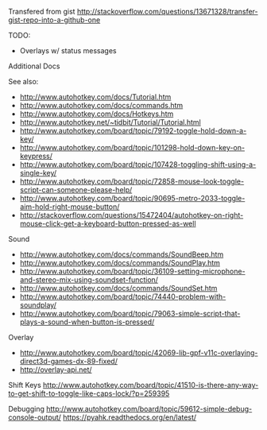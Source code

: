 Transfered from gist
http://stackoverflow.com/questions/13671328/transfer-gist-repo-into-a-github-one

TODO:
* Overlays w/ status messages

Additional Docs

See also:
* http://www.autohotkey.com/docs/Tutorial.htm
* http://www.autohotkey.com/docs/commands.htm
* http://www.autohotkey.com/docs/Hotkeys.htm
* http://www.autohotkey.net/~tidbit/Tutorial/Tutorial.html
* http://www.autohotkey.com/board/topic/79192-toggle-hold-down-a-key/
* http://www.autohotkey.com/board/topic/101298-hold-down-key-on-keypress/
* http://www.autohotkey.com/board/topic/107428-toggling-shift-using-a-single-key/
* http://www.autohotkey.com/board/topic/72858-mouse-look-toggle-script-can-someone-please-help/
* http://www.autohotkey.com/board/topic/90695-metro-2033-toggle-aim-hold-right-mouse-button/
* http://stackoverflow.com/questions/15472404/autohotkey-on-right-mouse-click-get-a-keyboard-button-pressed-as-well

Sound
* http://www.autohotkey.com/docs/commands/SoundBeep.htm
* http://www.autohotkey.com/docs/commands/SoundPlay.htm
* http://www.autohotkey.com/board/topic/36109-setting-microphone-and-stereo-mix-using-soundset-function/
* http://www.autohotkey.com/docs/commands/SoundSet.htm
* http://www.autohotkey.com/board/topic/74440-problem-with-soundplay/
* http://www.autohotkey.com/board/topic/79063-simple-script-that-plays-a-sound-when-button-is-pressed/

Overlay
* http://www.autohotkey.com/board/topic/42069-lib-gpf-v11c-overlaying-direct3d-games-dx-89-fixed/
* http://overlay-api.net/

Shift Keys
http://www.autohotkey.com/board/topic/41510-is-there-any-way-to-get-shift-to-toggle-like-caps-lock/?p=259395


Debugging
http://www.autohotkey.com/board/topic/59612-simple-debug-console-output/
https://pyahk.readthedocs.org/en/latest/

